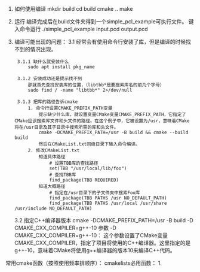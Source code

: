 1. 如何使用编译
    mkdir build
    cd build
    cmake ..
    make

2. 运行
    编译完成后在build文件夹得到一个simple_pcl_example可执行文件。
    键入命令运行
    ./simple_pcl_example input.pcd output.pcd

3. 编译可能出现的问题：
    3.1 经常会有使用命令行安装了库，但是编译的时候找不到的情况出现。

        3.1.1 缺什么就安装什么
            sudo apt install pkg_name

        3.1.2 安装成功还是提示找不到
            那就首先查找安装库的位置，（libtbb*是要搜索库名的前几个字母）
            sudo find / -name "libtbb*" 2>/dev/null
        
        3.1.3 把库的路径告诉cmake
            1. 命令行设置CMAKE_PREFIX_PATH变量
                提示缺少什么库，就设置变量CMake变量CMAKE_PREFIX_PATH，它指定了CMake应该搜索库文件和头文件的路径。在这个例子中，它被设置为/usr，意味着CMake将在/usr目录及其子目录中搜索所需的库和头文件。
                cmake -DCMAKE_PREFIX_PATH=/usr -B build && cmake --build build
                然后在CMakeList.txt同级目录下输入命令编译。
            2. 修改CMakeList.txt
                知道具体路径
                    # 设置TBB库的查找路径
                    set(TBB "/usr/local/lib/foo")
                    # 查找TBB库
                    find_package(TBB REQUIRED)
                知道大概路径
                    # 指定在/usr目录下的子文件夹中搜索Foo库
                    find_package(TBB PATHS /usr NO_DEFAULT_PATH)
                    find_package(TBB PATHS /usr/local /usr/share /usr/include NO_DEFAULT_PATH)


    3.2 指定C++编译器版本
        cmake -DCMAKE_PREFIX_PATH=/usr -B build -D CMAKE_CXX_COMPILER=g++-10
        参数
        -D CMAKE_CXX_COMPILER=g++-10：
        这个参数设置了CMake变量CMAKE_CXX_COMPILER，指定了项目将使用的C++编译器。这里指定的是g++-10，意味着CMake将使用g++编译器的版本10来编译C++代码。
        
常用cmake函数（按照使用频率排顺序）：
cmakelists必用函数：
1. 
